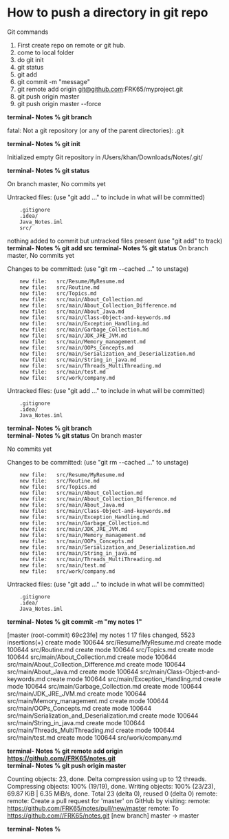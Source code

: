 
# How to push a directory in git repo


Git commands

1. First create repo on remote or git hub.
2. come to local folder
3. do git init
4. git status
5. git add
6. git commit -m "message"
7. git remote add origin git@github.com:FRK65/myproject.git
8. git push origin master
9. git push origin master --force



**terminal- Notes % git branch**

fatal: Not a git repository (or any of the parent directories): .git

**terminal- Notes % git init**

Initialized empty Git repository in /Users/khan/Downloads/Notes/.git/

**terminal- Notes % git status**

On branch master, No commits yet

Untracked files:
(use "git add <file>..." to include in what will be committed)

        .gitignore
        .idea/
        Java_Notes.iml
        src/

nothing added to commit but untracked files present (use "git add" to track)
**terminal- Notes % git add src**
**terminal- Notes % git status** 
On branch master, No commits yet

Changes to be committed:
(use "git rm --cached <file>..." to unstage)

        new file:   src/Resume/MyResume.md
        new file:   src/Routine.md
        new file:   src/Topics.md
        new file:   src/main/About_Collection.md
        new file:   src/main/About_Collection_Difference.md
        new file:   src/main/About_Java.md
        new file:   src/main/Class-Object-and-keywords.md
        new file:   src/main/Exception_Handling.md
        new file:   src/main/Garbage_Collection.md
        new file:   src/main/JDK_JRE_JVM.md
        new file:   src/main/Memory_management.md
        new file:   src/main/OOPs_Concepts.md
        new file:   src/main/Serialization_and_Deserialization.md
        new file:   src/main/String_in_java.md
        new file:   src/main/Threads_MultiThreading.md
        new file:   src/main/test.md
        new file:   src/work/company.md

Untracked files:
(use "git add <file>..." to include in what will be committed)

        .gitignore
        .idea/
        Java_Notes.iml

**terminal- Notes % git branch**    
**terminal- Notes % git status**
On branch master

No commits yet

Changes to be committed:
(use "git rm --cached <file>..." to unstage)

        new file:   src/Resume/MyResume.md
        new file:   src/Routine.md
        new file:   src/Topics.md
        new file:   src/main/About_Collection.md
        new file:   src/main/About_Collection_Difference.md
        new file:   src/main/About_Java.md
        new file:   src/main/Class-Object-and-keywords.md
        new file:   src/main/Exception_Handling.md
        new file:   src/main/Garbage_Collection.md
        new file:   src/main/JDK_JRE_JVM.md
        new file:   src/main/Memory_management.md
        new file:   src/main/OOPs_Concepts.md
        new file:   src/main/Serialization_and_Deserialization.md
        new file:   src/main/String_in_java.md
        new file:   src/main/Threads_MultiThreading.md
        new file:   src/main/test.md
        new file:   src/work/company.md

Untracked files:
(use "git add <file>..." to include in what will be committed)

        .gitignore
        .idea/
        Java_Notes.iml

**terminal- Notes % git commit -m "my notes 1"**

[master (root-commit) 69c23fe] my notes 1
17 files changed, 5523 insertions(+)
create mode 100644 src/Resume/MyResume.md
create mode 100644 src/Routine.md
create mode 100644 src/Topics.md
create mode 100644 src/main/About_Collection.md
create mode 100644 src/main/About_Collection_Difference.md
create mode 100644 src/main/About_Java.md
create mode 100644 src/main/Class-Object-and-keywords.md
create mode 100644 src/main/Exception_Handling.md
create mode 100644 src/main/Garbage_Collection.md
create mode 100644 src/main/JDK_JRE_JVM.md
create mode 100644 src/main/Memory_management.md
create mode 100644 src/main/OOPs_Concepts.md
create mode 100644 src/main/Serialization_and_Deserialization.md
create mode 100644 src/main/String_in_java.md
create mode 100644 src/main/Threads_MultiThreading.md
create mode 100644 src/main/test.md
create mode 100644 src/work/company.md

**terminal- Notes %  git remote add origin https://github.com//FRK65/notes.git**  
**terminal- Notes % git push origin master**

Counting objects: 23, done.
Delta compression using up to 12 threads.
Compressing objects: 100% (19/19), done.
Writing objects: 100% (23/23), 69.87 KiB | 6.35 MiB/s, done.
Total 23 (delta 0), reused 0 (delta 0)
remote:
remote: Create a pull request for 'master' on GitHub by visiting:
remote:      https://github.com/FRK65/notes/pull/new/master
remote:
To https://github.com//FRK65/notes.git
[new branch]      master -> master

 **terminal- Notes %** 
